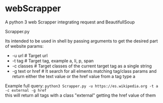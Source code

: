 # webScrapper
A python 3 web Scrapper integrating request and BeautifullSoup

Scrapper.py

Its intended to be used in shell by passing arguments to get the desired part of website
params:
<ul>
<li>-u url # Target url</li>
<li>-t tag # Target tag, example a, li, p, span</li>
<li>-c classes # Target classes of the current target tag as a single string</li>
<li>-g text or href # It search for all elments matching tag/class params and return either the text value or the 
href value from a tag type a</li>
</ul>
Example full query: 
<code>python3 Scrapper.py -u https://es.wikipedia.org -t a -c external -g href</code>
<br>this will return all <a> tags with a class "external" getting the href value of them
